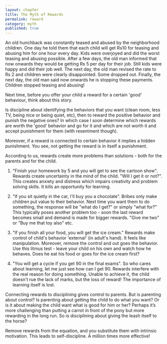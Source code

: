 ```yaml
---
layout: chapter
title: The Myth of Rewards
permalink: reward
category: myth
published: true
---
```


An old hunchback was constantly teased and abused by the neighborhood children. One day he told them that each child will get Rs10 for teasing and abusing him for one hour every day. Kids were overjoyed and did the worst teasing and abusing possible. After a few days, the old man informed that now onwards they would be getting Rs 5 per day for their job. Still kids were happy and did their job well. The next day, the old man revised the rate to Rs 2 and children were clearly disappointed. Some dropped out. Finally, the next day, the old man said now onwards he is stopping these payments. Children stopped teasing and abusing!

Next time, before you offer your child a reward for a certain 'good' behaviour, think about this story.

Is discipline about identifying the behaviors that you want (clean room, less TV, being nice or being quiet, etc), then to reward the positive behavior and punish the negative ones? In which case I soon determine which rewards are worth the 'good' behavior and go for it and which are not worth it and accept punishment for them (with resentment though).

Moreover, if a reward is connected to certain behavior it implies a hidden punishment. You see, not getting the reward is in itself a punishment. 

According to us, rewards create more problems than solutions - both for the parents and for the child. 

1. "Finish your homework by 5 and you will get to see the cartoon show". Rewards create uncertainty in the mind of the child. "Will I get it or not?". This creates anxiety and distress which impairs creativity and problem solving skills. It kills an opportunity for learning.

2. "If you sit quietly in the car, I'll buy you a chocolate". Bribes only make children put value to their behavior. Next time you want them to do something, the response will be "what do I get?" or simply "what for?" This typically poses another problem too - soon the last reward becomes small and demand is made for bigger rewards. "Give me two" or "Buy me that toy also" etc. 

3. "If you finish all your food, you will get the ice cream." Rewards make control of child's behavior 'external' (in adult's hand). It feels like manipulation. Moreover, remove the control and out goes the behavior. Use this litmus test - leave your child on his own and watch how he behaves. Does he eat his food or goes for the ice cream first? 

4. "You will get a cycle if you get 90 in the final exams". So who cares about learning, let me just see how can I get 90. Rewards interfere with the real reason for doing something. Unable to achieve it, the child doesn't rue the lack of marks, but the loss of reward! The importance of learning itself is lost.

Connecting rewards to disciplining gives control to parents. But is parenting about control? Is parenting about getting the child to do what you want? Or is it about making the child want what is good for him or her? Perhaps it’s more challenging than putting a carrot in front of the pony but more rewarding in the long run. So is disciplining about giving the leash itself to the horse?

Remove rewards from the equation, and you substitute them with intrinsic motivation. This leads to self-discipline. A million times more effective!